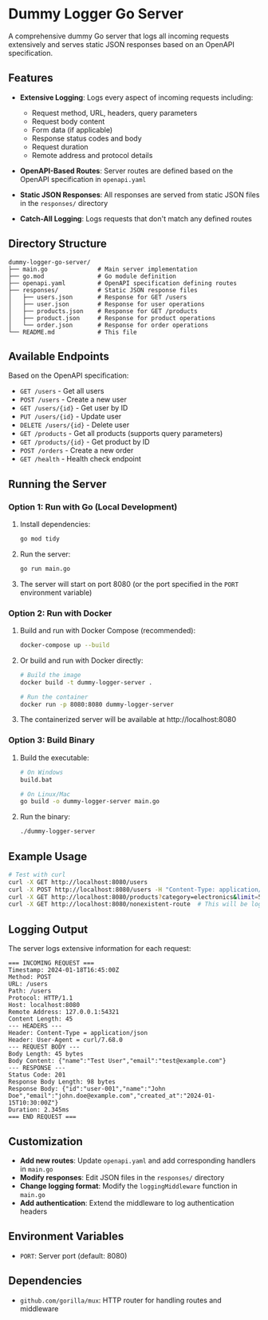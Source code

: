 # Dummy Logger Go Server

A comprehensive dummy Go server that logs all incoming requests extensively and serves static JSON responses based on an OpenAPI specification.

## Features

- **Extensive Logging**: Logs every aspect of incoming requests including:
  - Request method, URL, headers, query parameters
  - Request body content
  - Form data (if applicable)
  - Response status codes and body
  - Request duration
  - Remote address and protocol details

- **OpenAPI-Based Routes**: Server routes are defined based on the OpenAPI specification in `openapi.yaml`

- **Static JSON Responses**: All responses are served from static JSON files in the `responses/` directory

- **Catch-All Logging**: Logs requests that don't match any defined routes

## Directory Structure

```
dummy-logger-go-server/
├── main.go              # Main server implementation
├── go.mod               # Go module definition
├── openapi.yaml         # OpenAPI specification defining routes
├── responses/           # Static JSON response files
│   ├── users.json       # Response for GET /users
│   ├── user.json        # Response for user operations
│   ├── products.json    # Response for GET /products
│   ├── product.json     # Response for product operations
│   └── order.json       # Response for order operations
└── README.md            # This file
```

## Available Endpoints

Based on the OpenAPI specification:

- `GET /users` - Get all users
- `POST /users` - Create a new user
- `GET /users/{id}` - Get user by ID
- `PUT /users/{id}` - Update user
- `DELETE /users/{id}` - Delete user
- `GET /products` - Get all products (supports query parameters)
- `GET /products/{id}` - Get product by ID
- `POST /orders` - Create a new order
- `GET /health` - Health check endpoint

## Running the Server

### Option 1: Run with Go (Local Development)

1. Install dependencies:
   ```bash
   go mod tidy
   ```

2. Run the server:
   ```bash
   go run main.go
   ```

3. The server will start on port 8080 (or the port specified in the `PORT` environment variable)

### Option 2: Run with Docker

1. Build and run with Docker Compose (recommended):
   ```bash
   docker-compose up --build
   ```

2. Or build and run with Docker directly:
   ```bash
   # Build the image
   docker build -t dummy-logger-server .
   
   # Run the container
   docker run -p 8080:8080 dummy-logger-server
   ```

3. The containerized server will be available at http://localhost:8080

### Option 3: Build Binary

1. Build the executable:
   ```bash
   # On Windows
   build.bat
   
   # On Linux/Mac
   go build -o dummy-logger-server main.go
   ```

2. Run the binary:
   ```bash
   ./dummy-logger-server
   ```

## Example Usage

```bash
# Test with curl
curl -X GET http://localhost:8080/users
curl -X POST http://localhost:8080/users -H "Content-Type: application/json" -d '{"name":"Test User","email":"test@example.com"}'
curl -X GET http://localhost:8080/products?category=electronics&limit=5
curl -X GET http://localhost:8080/nonexistent-route  # This will be logged as unmatched
```

## Logging Output

The server logs extensive information for each request:

```
=== INCOMING REQUEST ===
Timestamp: 2024-01-18T16:45:00Z
Method: POST
URL: /users
Path: /users
Protocol: HTTP/1.1
Host: localhost:8080
Remote Address: 127.0.0.1:54321
Content Length: 45
--- HEADERS ---
Header: Content-Type = application/json
Header: User-Agent = curl/7.68.0
--- REQUEST BODY ---
Body Length: 45 bytes
Body Content: {"name":"Test User","email":"test@example.com"}
--- RESPONSE ---
Status Code: 201
Response Body Length: 98 bytes
Response Body: {"id":"user-001","name":"John Doe","email":"john.doe@example.com","created_at":"2024-01-15T10:30:00Z"}
Duration: 2.345ms
=== END REQUEST ===
```

## Customization

- **Add new routes**: Update `openapi.yaml` and add corresponding handlers in `main.go`
- **Modify responses**: Edit JSON files in the `responses/` directory
- **Change logging format**: Modify the `loggingMiddleware` function in `main.go`
- **Add authentication**: Extend the middleware to log authentication headers

## Environment Variables

- `PORT`: Server port (default: 8080)

## Dependencies

- `github.com/gorilla/mux`: HTTP router for handling routes and middleware
